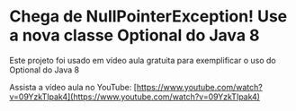 # Chega de NullPointerException! Use a nova classe Optional do Java 8

Este projeto foi usado em vídeo aula gratuita para exemplificar
o uso do Optional do Java 8

Assista a vídeo aula no YouTube: [https://www.youtube.com/watch?v=09YzkTIpak4](https://www.youtube.com/watch?v=09YzkTIpak4)
